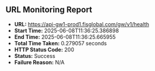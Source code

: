 ## URL Monitoring Report

- **URL:** https://api-gw1-prod1.fisglobal.com/gw/v1/health
- **Start Time:** 2025-06-08T11:36:25.386898
- **End Time:** 2025-06-08T11:36:25.665955
- **Total Time Taken:** 0.279057 seconds
- **HTTP Status Code:** 200
- **Status:** Success
- **Failure Reason:** N/A
